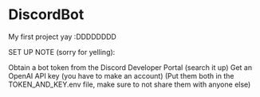 # DiscordBot
My first project yay :DDDDDDDD

SET UP NOTE (sorry for yelling):

Obtain a bot token from the Discord Developer Portal (search it up)
Get an OpenAI API key (you have to make an account)
(Put them both in the TOKEN_AND_KEY.env file, make sure to not share them with anyone else)


